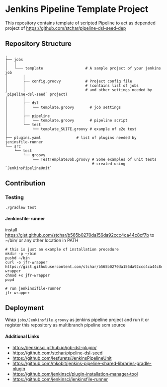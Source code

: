 # Jenkins Pipeline Template Project
This repository contains template of scripted Pipeline to act as depended project of https://github.com/stchar/pipeline-dsl-seed-dep

## Repository Structure
```
.
├── jobs
│   │
│   └─── template                   # A sample project of your jenkins job
│       │
│       ├── config.groovy           # Project config file
│       │                           # (contains list of jobs
│       │                           # and other settings needed by `pipeline-dsl-seed` project)
│       │
│       ├── dsl
│       │   └── template.groovy       # job settings
│       │
│       ├── pipeline
│       │   └── template.groovy       # pipeline script
│       └── test
│           └── template_SUITE.groovy # example of e2e test
│
├── plugins.yaml                # list of plugins needed by jeninsfile-runner
└── src
    └── test
        └── groovy
            └── TestTemplateJob.groovy # Some examples of unit tests
                                       # created using `JenkinsPipelineUnit`
```

## Contribution

###  Testing
```
./gradlew test
```

#### Jenkinsfile-runner
install https://gist.github.com/stchar/b565b0270da156da92ccc4ca44c8cf7b
to  ~/bin/ or any other location in PATH
```
# this is just an example of installation procedure
mkdir -p ~/bin
pushd ~/bin
curl -o jfr-wrapper https://gist.githubusercontent.com/stchar/b565b0270da156da92ccc4ca44c8cf7b/raw/dc1ff16d3040d2dbb67a8b92970ce4859a6223f1/jfr-wrapper
chmod +x jfr-wrapper
popd
```

```
# run jenkinsifile-runner
jfr-wrapper
```

## Deployment
Wrap `jobs/Jenkinsfile.groovy` as jenkins pipeline project and run it
or register this repository as multibranch pipeline scm source



#### Additional Links
* https://jenkinsci.github.io/job-dsl-plugin/
* https://github.com/stchar/pipeline-dsl-seed
* https://github.com/lesfurets/JenkinsPipelineUnit
* https://github.com/mkobit/jenkins-pipeline-shared-libraries-gradle-plugin
* https://github.com/jenkinsci/plugin-installation-manager-tool
* https://github.com/jenkinsci/jenkinsfile-runner
